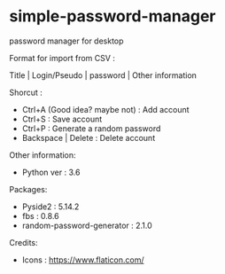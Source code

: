# simple-password-manager
password manager for desktop

Format for import from CSV : 

Title | Login/Pseudo | password | Other information

Shorcut :

- Ctrl+A (Good idea? maybe not) : Add account
- Ctrl+S : Save account
- Ctrl+P : Generate a random password
- Backspace | Delete : Delete account


Other information:
- Python ver : 3.6

Packages:
- Pyside2 : 5.14.2
- fbs : 0.8.6
- random-password-generator : 2.1.0




Credits:
- Icons : https://www.flaticon.com/
